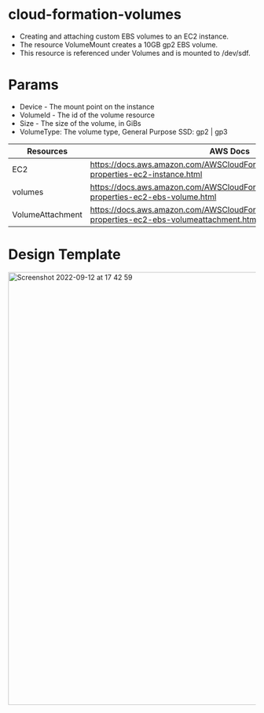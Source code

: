 # cloud-formation-volumes
* Creating and attaching custom EBS volumes to an EC2 instance.
* The resource VolumeMount creates a 10GB gp2 EBS volume.
*  This resource is referenced under Volumes and is mounted to /dev/sdf.

# Params

* Device - The mount point on the instance
* VolumeId - The id of the volume resource
* Size - The size of the volume, in GiBs
* VolumeType: The volume type, General Purpose SSD: gp2 | gp3


Resources        | AWS Docs
-------------    | -------------
EC2              | https://docs.aws.amazon.com/AWSCloudFormation/latest/UserGuide/aws-properties-ec2-instance.html
volumes          | https://docs.aws.amazon.com/AWSCloudFormation/latest/UserGuide/aws-properties-ec2-ebs-volume.html
VolumeAttachment | https://docs.aws.amazon.com/AWSCloudFormation/latest/UserGuide/aws-properties-ec2-ebs-volumeattachment.html

# Design Template

<img width="880" alt="Screenshot 2022-09-12 at 17 42 59" src="https://user-images.githubusercontent.com/67050571/189697631-b1adb0e7-ff34-4b3e-87ac-8721176e9dee.png">


